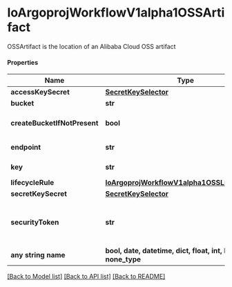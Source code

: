 # IoArgoprojWorkflowV1alpha1OSSArtifact

OSSArtifact is the location of an Alibaba Cloud OSS artifact

#### Properties
Name | Type | Description | Notes
------------ | ------------- | ------------- | -------------
**accessKeySecret** | [**SecretKeySelector**](SecretKeySelector.md) |  | [optional] 
**bucket** | **str** | Bucket is the name of the bucket | [optional] 
**createBucketIfNotPresent** | **bool** | CreateBucketIfNotPresent tells the driver to attempt to create the OSS bucket for output artifacts, if it doesn&#x27;t exist | [optional] 
**endpoint** | **str** | Endpoint is the hostname of the bucket endpoint | [optional] 
**key** | **str** | Key is the path in the bucket where the artifact resides | 
**lifecycleRule** | [**IoArgoprojWorkflowV1alpha1OSSLifecycleRule**](IoArgoprojWorkflowV1alpha1OSSLifecycleRule.md) |  | [optional] 
**secretKeySecret** | [**SecretKeySelector**](SecretKeySelector.md) |  | [optional] 
**securityToken** | **str** | SecurityToken is the user&#x27;s temporary security token. For more details, check out: https://www.alibabacloud.com/help/doc-detail/100624.htm | [optional] 
**any string name** | **bool, date, datetime, dict, float, int, list, str, none_type** | any string name can be used but the value must be the correct type | [optional]

[[Back to Model list]](../README.md#documentation-for-models) [[Back to API list]](../README.md#documentation-for-api-endpoints) [[Back to README]](../README.md)


